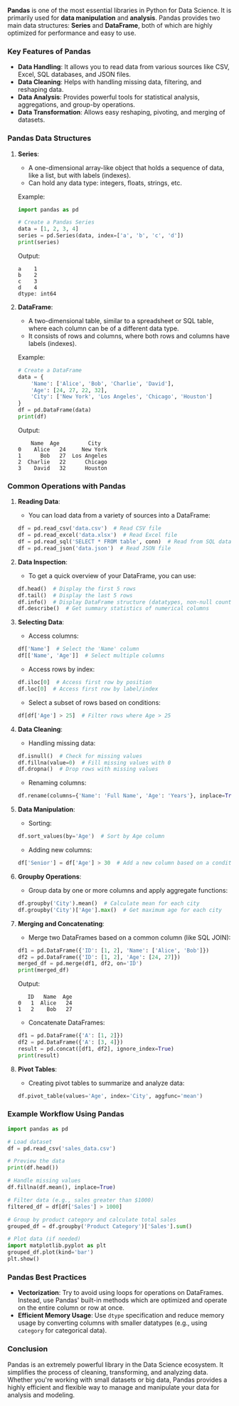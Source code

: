 **Pandas** is one of the most essential libraries in Python for Data Science. It is primarily used for **data manipulation** and **analysis**. Pandas provides two main data structures: **Series** and **DataFrame**, both of which are highly optimized for performance and easy to use.

### Key Features of Pandas
- **Data Handling**: It allows you to read data from various sources like CSV, Excel, SQL databases, and JSON files.
- **Data Cleaning**: Helps with handling missing data, filtering, and reshaping data.
- **Data Analysis**: Provides powerful tools for statistical analysis, aggregations, and group-by operations.
- **Data Transformation**: Allows easy reshaping, pivoting, and merging of datasets.

### Pandas Data Structures

1. **Series**:
   - A one-dimensional array-like object that holds a sequence of data, like a list, but with labels (indexes).
   - Can hold any data type: integers, floats, strings, etc.

   Example:
   ```python
   import pandas as pd
   
   # Create a Pandas Series
   data = [1, 2, 3, 4]
   series = pd.Series(data, index=['a', 'b', 'c', 'd'])
   print(series)
   ```

   Output:
   ```
   a    1
   b    2
   c    3
   d    4
   dtype: int64
   ```

2. **DataFrame**:
   - A two-dimensional table, similar to a spreadsheet or SQL table, where each column can be of a different data type.
   - It consists of rows and columns, where both rows and columns have labels (indexes).

   Example:
   ```python
   # Create a DataFrame
   data = {
       'Name': ['Alice', 'Bob', 'Charlie', 'David'],
       'Age': [24, 27, 22, 32],
       'City': ['New York', 'Los Angeles', 'Chicago', 'Houston']
   }
   df = pd.DataFrame(data)
   print(df)
   ```

   Output:
   ```
       Name  Age         City
   0    Alice   24     New York
   1      Bob   27  Los Angeles
   2  Charlie   22      Chicago
   3    David   32      Houston
   ```

### Common Operations with Pandas

1. **Reading Data**:
   - You can load data from a variety of sources into a DataFrame:
   ```python
   df = pd.read_csv('data.csv')  # Read CSV file
   df = pd.read_excel('data.xlsx')  # Read Excel file
   df = pd.read_sql('SELECT * FROM table', conn)  # Read from SQL database
   df = pd.read_json('data.json')  # Read JSON file
   ```

2. **Data Inspection**:
   - To get a quick overview of your DataFrame, you can use:
   ```python
   df.head()  # Display the first 5 rows
   df.tail()  # Display the last 5 rows
   df.info()  # Display DataFrame structure (datatypes, non-null counts)
   df.describe()  # Get summary statistics of numerical columns
   ```

3. **Selecting Data**:
   - Access columns:
   ```python
   df['Name']  # Select the 'Name' column
   df[['Name', 'Age']]  # Select multiple columns
   ```
   - Access rows by index:
   ```python
   df.iloc[0]  # Access first row by position
   df.loc[0]  # Access first row by label/index
   ```
   - Select a subset of rows based on conditions:
   ```python
   df[df['Age'] > 25]  # Filter rows where Age > 25
   ```

4. **Data Cleaning**:
   - Handling missing data:
   ```python
   df.isnull()  # Check for missing values
   df.fillna(value=0)  # Fill missing values with 0
   df.dropna()  # Drop rows with missing values
   ```
   - Renaming columns:
   ```python
   df.rename(columns={'Name': 'Full Name', 'Age': 'Years'}, inplace=True)
   ```

5. **Data Manipulation**:
   - Sorting:
   ```python
   df.sort_values(by='Age')  # Sort by Age column
   ```
   - Adding new columns:
   ```python
   df['Senior'] = df['Age'] > 30  # Add a new column based on a condition
   ```

6. **Groupby Operations**:
   - Group data by one or more columns and apply aggregate functions:
   ```python
   df.groupby('City').mean()  # Calculate mean for each city
   df.groupby('City')['Age'].max()  # Get maximum age for each city
   ```

7. **Merging and Concatenating**:
   - Merge two DataFrames based on a common column (like SQL JOIN):
   ```python
   df1 = pd.DataFrame({'ID': [1, 2], 'Name': ['Alice', 'Bob']})
   df2 = pd.DataFrame({'ID': [1, 2], 'Age': [24, 27]})
   merged_df = pd.merge(df1, df2, on='ID')
   print(merged_df)
   ```

   Output:
   ```
      ID   Name  Age
   0   1  Alice   24
   1   2    Bob   27
   ```

   - Concatenate DataFrames:
   ```python
   df1 = pd.DataFrame({'A': [1, 2]})
   df2 = pd.DataFrame({'A': [3, 4]})
   result = pd.concat([df1, df2], ignore_index=True)
   print(result)
   ```

8. **Pivot Tables**:
   - Creating pivot tables to summarize and analyze data:
   ```python
   df.pivot_table(values='Age', index='City', aggfunc='mean')
   ```

### Example Workflow Using Pandas

```python
import pandas as pd

# Load dataset
df = pd.read_csv('sales_data.csv')

# Preview the data
print(df.head())

# Handle missing values
df.fillna(df.mean(), inplace=True)

# Filter data (e.g., sales greater than $1000)
filtered_df = df[df['Sales'] > 1000]

# Group by product category and calculate total sales
grouped_df = df.groupby('Product Category')['Sales'].sum()

# Plot data (if needed)
import matplotlib.pyplot as plt
grouped_df.plot(kind='bar')
plt.show()
```

### Pandas Best Practices
- **Vectorization**: Try to avoid using loops for operations on DataFrames. Instead, use Pandas' built-in methods which are optimized and operate on the entire column or row at once.
- **Efficient Memory Usage**: Use `dtype` specification and reduce memory usage by converting columns with smaller datatypes (e.g., using `category` for categorical data).

### Conclusion
Pandas is an extremely powerful library in the Data Science ecosystem. It simplifies the process of cleaning, transforming, and analyzing data. Whether you're working with small datasets or big data, Pandas provides a highly efficient and flexible way to manage and manipulate your data for analysis and modeling.
